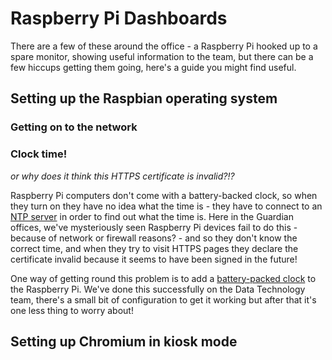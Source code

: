 # Raspberry Pi Dashboards

There are a few of these around the office - a Raspberry Pi hooked up to a spare monitor, 
showing useful information to the team, but there can be a few hiccups getting them going,
here's a guide you might find useful.

## Setting up the Raspbian operating system

### Getting on to the network

### Clock time!

_or why does it think this HTTPS certificate is invalid?!?_

Raspberry Pi computers don't come with a battery-backed clock, so when they turn on they
have no idea what the time is - they have to connect to an [NTP server](https://en.wikipedia.org/wiki/Network_Time_Protocol)
in order to find out what the time is. Here in the Guardian offices, we've mysteriously
seen Raspberry Pi devices fail to do this - because of network or firewall reasons? -
and so they don't know the correct time, and when they try to visit HTTPS pages
they declare the certificate invalid because it seems to have been signed in the future!

One way of getting round this problem is to add a [battery-packed clock](https://shop.pimoroni.com/products/adafruit-pirtc-pcf8523-real-time-clock-for-raspberry-pi)
to the Raspberry Pi. We've done this successfully on the Data Technology team, there's a small
bit of configuration to get it working but after that it's one less thing to worry about!

## Setting up Chromium in kiosk mode

